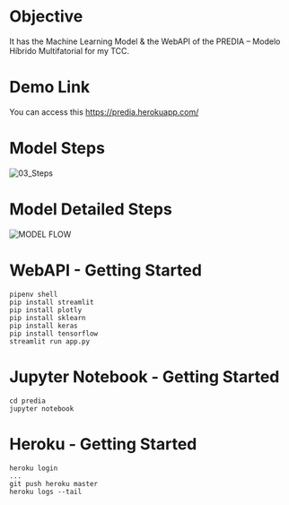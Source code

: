 # Objective

It has the Machine Learning Model & the WebAPI of the PREDIA – Modelo Híbrido Multifatorial for my TCC.

# Demo Link

You can access this https://predia.herokuapp.com/

# Model Steps

![03_Steps](https://user-images.githubusercontent.com/8363610/93715710-64c06d80-fb41-11ea-8c43-ba6249cf8823.png)

# Model Detailed Steps

![MODEL FLOW](https://user-images.githubusercontent.com/8363610/93718506-33e93400-fb53-11ea-81a4-6ab009a56ff4.png)

# WebAPI - Getting Started

```
pipenv shell
pip install streamlit
pip install plotly
pip install sklearn
pip install keras
pip install tensorflow
streamlit run app.py
```

# Jupyter Notebook - Getting Started

```
cd predia
jupyter notebook
```

# Heroku - Getting Started

```
heroku login
...
git push heroku master
heroku logs --tail
```
